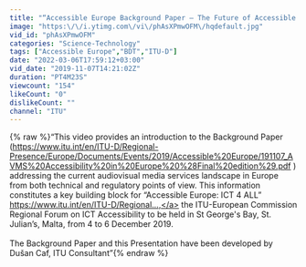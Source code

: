 ```yaml
---
title: "“Accessible Europe Background Paper – The Future of Accessible Audiovisual Media Services”"
image: "https:\/\/i.ytimg.com\/vi\/phAsXPmwOFM\/hqdefault.jpg"
vid_id: "phAsXPmwOFM"
categories: "Science-Technology"
tags: ["Accessible Europe","BDT","ITU-D"]
date: "2022-03-06T17:59:12+03:00"
vid_date: "2019-11-07T14:21:02Z"
duration: "PT4M23S"
viewcount: "154"
likeCount: "0"
dislikeCount: ""
channel: "ITU"
---
```

{% raw %}“This video provides an introduction to the Background Paper (<a rel="nofollow" target="blank" href="https://www.itu.int/en/ITU-D/Regional-Presence/Europe/Documents/Events/2019/Accessible%20Europe/191107_AVMS%20Accessibility%20in%20Europe%20%28Final%20edition%29.pdf">https://www.itu.int/en/ITU-D/Regional-Presence/Europe/Documents/Events/2019/Accessible%20Europe/191107_AVMS%20Accessibility%20in%20Europe%20%28Final%20edition%29.pdf</a> ) addressing the current audiovisual media services landscape in Europe from both technical and regulatory points of view. This information constitutes a key building block for “Accessible Europe: ICT 4 ALL” <a rel="nofollow" target="blank" href="https://www.itu.int/en/ITU-D/Regional...,">https://www.itu.int/en/ITU-D/Regional...,</a> the ITU-European Commission Regional Forum on ICT Accessibility to be held in St George's Bay, St. Julian’s, Malta, from 4 to 6 December 2019. <br /><br />The Background Paper and this Presentation have been developed by Dušan Caf, ITU Consultant”{% endraw %}
